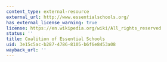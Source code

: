 ```yaml
---
content_type: external-resource
external_url: http://www.essentialschools.org/
has_external_license_warning: true
license: https://en.wikipedia.org/wiki/All_rights_reserved
status: ''
title: Coalition of Essential Schools
uid: 3e15c5ac-b287-4786-8105-b6f6e8453a08
wayback_url: ''
---
```

